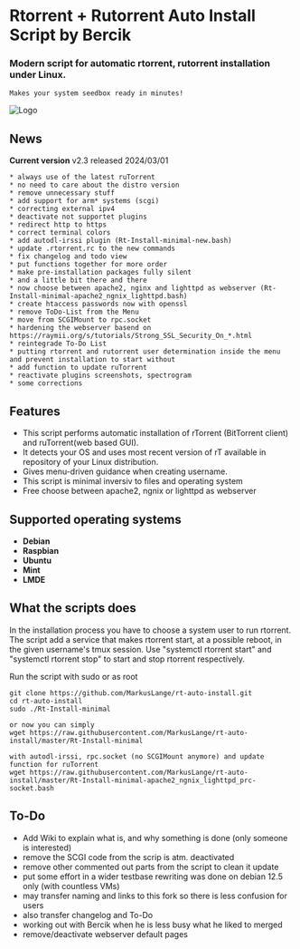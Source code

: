 
# Rtorrent + Rutorrent Auto Install Script by Bercik
### Modern script for automatic rtorrent, rutorrent installation under Linux.
	Makes your system seedbox ready in minutes!

![Logo](https://i.imgur.com/KtvJriL.jpg)

## News

**Current version** v2.3 released 2024/03/01

    * always use of the latest ruTorrent
    * no need to care about the distro version
    * remove unnecessary stuff
    * add support for arm* systems (scgi)
    * correcting external ipv4
    * deactivate not supportet plugins
    * redirect http to https
    * correct terminal colors
    * add autodl-irssi plugin (Rt-Install-minimal-new.bash)
    * update .rtorrent.rc to the new commands
    * fix changelog and todo view
    * put functions together for more order
    * make pre-installation packages fully silent
    * and a little bit there and there
    * now choose between apache2, nginx and lighttpd as webserver (Rt-Install-minimal-apache2_ngnix_lighttpd.bash)
    * create htaccess passwords now with openssl
    * remove ToDo-List from the Menu
    * move from SCGIMount to rpc.socket
    * hardening the webserver basend on https://raymii.org/s/tutorials/Strong_SSL_Security_On_*.html
    * reintegrade To-Do List
    * putting rtorrent and rutorrent user determination inside the menu and prevent installation to start without
    * add function to update ruTorrent
	* reactivate plugins screenshots, spectrogram
    * some corrections

## Features ##

* This script performs automatic installation of rTorrent (BitTorrent client) and ruTorrent(web based GUI).
* It detects your OS and uses most recent version of rT available in repository of your Linux distribution.
* Gives menu-driven guidance when creating username.
* This script is minimal inversiv to files and operating system
* Free choose between apache2, ngnix or lighttpd as webserver

## Supported operating systems ##

* **Debian**
* **Raspbian**
* **Ubuntu**
* **Mint**
* **LMDE**

## What the scripts does ##
In the installation process you have to choose a system user to run rtorrent. The script add a service that
makes rtorrent start, at a possible reboot, in the given username's tmux session. Use "systemctl rtorrent start"
and "systemctl rtorrent stop" to start and stop rtorrent respectively.

Run the script with sudo or as root
	
	git clone https://github.com/MarkusLange/rt-auto-install.git
	cd rt-auto-install
	sudo ./Rt-Install-minimal
	
	or now you can simply
	wget https://raw.githubusercontent.com/MarkusLange/rt-auto-install/master/Rt-Install-minimal
 	
 	with autodl-irssi, rpc.socket (no SCGIMount anymore) and update function for ruTorrent
	wget https://raw.githubusercontent.com/MarkusLange/rt-auto-install/master/Rt-Install-minimal-apache2_ngnix_lighttpd_prc-socket.bash

## To-Do ##
* Add Wiki to explain what is, and why something is done (only someone is interested)
* remove the SCGI code from the scrip is atm. deactivated
* remove other commented out parts from the script to clean it update
* put some effort in a wider testbase rewriting was done on debian 12.5 only (with countless VMs)
* may transfer naming and links to this fork so there is less confusion for users
* also transfer changelog and To-Do
* working out with Bercik when he is less busy what he liked to merged
* remove/deactivate webserver default pages
